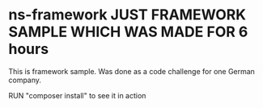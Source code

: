 # ns-framework JUST FRAMEWORK SAMPLE WHICH WAS MADE FOR 6 hours
This is framework sample.
Was done as a code challenge for one German company.

RUN 
"composer install"
to see it in action
